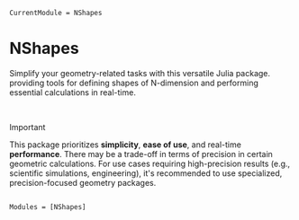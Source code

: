 ```@meta
CurrentModule = NShapes
```

# NShapes

Simplify your geometry-related tasks with this versatile Julia package. providing tools for defining shapes of N-dimension and performing essential calculations in real-time.

<br />

> [!IMPORTANT]
> This package prioritizes **simplicity**, **ease of use**, and real-time **performance**. There may be a trade-off in terms of precision in certain geometric calculations. For use cases requiring high-precision results (e.g., scientific simulations, engineering), it's recommended to use specialized, precision-focused geometry packages.

```@index
```

```@autodocs
Modules = [NShapes]
```
